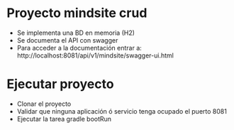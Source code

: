 # Proyecto mindsite crud

- Se implementa una BD en memoria (H2)
- Se documenta el API con swagger
- Para acceder a la documentación entrar a: http://localhost:8081/api/v1/mindsite/swagger-ui.html

# Ejecutar proyecto

- Clonar el proyecto
- Validar que ninguna aplicación ó servicio tenga ocupado el puerto 8081
- Ejecutar la tarea gradle bootRun
